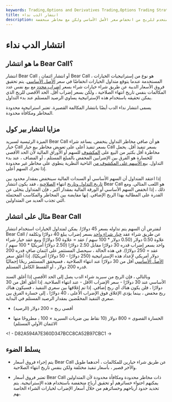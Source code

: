 ```yaml
---
keywords: Trading,Options and Derivatives Trading,Options Trading Strategy and Education,Options and Derivatives,Strategy and Education
title: انتشار الدب نداء
description: سبريد شراء الدب هو إستراتيجية خيارات هبوطية تستخدم للربح من انخفاض سعر الأصل الأساسي ولكن مع مخاطر منخفضة.
---
```


# انتشار الدب نداء
## ما هو انتشار Bear Call؟

انتشار Bear Call ، أو انتشار ائتمان Bear Call ، هو نوع من إستراتيجيات الخيارات المستخدمة عندما يتوقع متداول الخيارات انخفاضًا في سعر [الأصل الأساسي](/underlying-asset). يتم تحقيق فروق الأسعار الدببة عن طريق شراء خيارات شراء بسعر [إضراب محدد](/strikeprice) مع بيع نفس عدد المكالمات بنفس تاريخ انتهاء الصلاحية ، ولكن بسعر إضراب أقل. الحد الأقصى للربح الذي يمكن تحقيقه باستخدام هذه الإستراتيجية يساوي الرصيد المستلم عند بدء التداول.

يسمى انتشار نداء الدب أيضًا بانتشار المكالمة القصيرة. تعتبر استراتيجية محدودة المخاطر ومكافأة محدودة.

## مزايا انتشار بير كول

الميزة الرئيسية لسبريد Bear Call هو أن صافي مخاطر التداول ينخفض. يساعد شراء خيار Call بسعر تنفيذ أعلى على تعويض مخاطر بيع خيار Call بسعر تنفيذ أقل. يحمل مخاطرة أقل بكثير من البيع على [المكشوف](/shortselling) للسهم أو الأوراق المالية لأن الحد الأقصى للخسارة هو الفرق بين الإضرابين المخفض بالمبلغ المستلم ، أو المضاف ، عند بدء التداول. [بيع الأسهم على المكشوف من](/shortselling) الناحية النظرية ينطوي على مخاطر غير محدودة إذا تحرك السهم أعلى.

إذا اعتقد المتداول أن السهم الأساسي أو السندات المالية سينخفض بمقدار محدود بين [تاريخ التداول وتاريخ](/tradedate) انتهاء [الصلاحية](/expirationdate) ، فقد يكون انتشار Bear Call هو اللعب المثالي. ومع ذلك ، إذا انخفض السهم الأساسي أو الورقة المالية بمقدار أكبر ، فإن المتداول يتخلى عن القدرة على المطالبة بهذا الربح الإضافي. إنها مقايضة بين المخاطر والمكاسب المحتملة التي تجذب العديد من المتداولين.

## مثال على انتشار Bear Call

لنفترض أن السهم يتم تداوله بسعر 45 دولارًا. يمكن لمتداول الخيارات استخدام انتشار Bear Call عن طريق شراء عقد [خيار شراء واحد](/calloption) بسعر إضراب يبلغ 40 دولارًا وتكلفة / علاوة 0.50 دولار (0.50 دولار * 100 سهم / عقد = علاوة 50 دولارًا) وبيع عقد خيار شراء واحد بسعر إضراب قدره 30 دولارًا مقابل 2.50 دولارًا (2.50 دولارًا أمريكيًا * 100 سهم / عقد = 250 دولارًا). في هذه الحالة ، سيحصل المستثمر على ائتمان صافٍ قدره 200 دولار أمريكي لإعداد هذه الإستراتيجية (250 دولارًا - 50 دولارًا أمريكيًا). إذا أغلق سعر [الأصل الأساسي](/underlying-asset) أقل من 30 دولارًا عند انتهاء الصلاحية ، فسيحقق المستثمر ربحًا إجماليًا قدره 200 دولار ، أو القسط الكامل المستلم.

وبالتالي ، فإن الربح من سبريد شراء الدب يصل إلى الحد الأقصى إذا أغلق السند الأساسي عند 30 دولارًا - سعر الإضراب الأقل - عند انتهاء الصلاحية. إذا أغلق أقل من 30 دولارًا ، فلن يكون هناك أي ربح إضافي. إذا تم إغلاقها بين سعري التنفيذ ، فسيكون هناك ربح مخفض ، بينما يؤدي الإغلاق فوق الإضراب الأعلى ، 40 دولارًا ، إلى خسارة الفرق بين سعري التنفيذ المخفّضين بمقدار الرصيد المستلم في البداية.

- أقصى ربح = 200 دولار (الرصيد)

- الخسارة القصوى = 800 دولار (10 نقاط بين ضربات السبريد × 100 ، مطروحًا منها الائتمان الأولي المستلم)

<! - D82A594A7E360D347BCC8CA52B97CBC1 ->

## يسلط الضوء

- يتم إجراء فروق أسعار Bear Call عن طريق شراء خيارين للمكالمات ، أحدهما طويل والآخر قصير ، بأسعار تنفيذ مختلفة ولكن بنفس تاريخ انتهاء الصلاحية.

- تعتبر فروق أسعار Bear Call ذات مخاطر محدودة ومكافأة محدودة لأن المتداولين يمكنهم احتواء خسائرهم أو تحقيق أرباح منخفضة باستخدام هذه الإستراتيجية. يتم تحديد حدود أرباحهم وخسائرهم من خلال أسعار الإضراب لخيارات الشراء الخاصة بهم.

